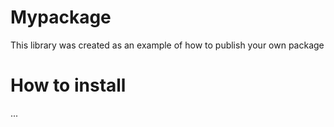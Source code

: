 # Mypackage
This library was created as an example of how to publish your own package

# How to install
...